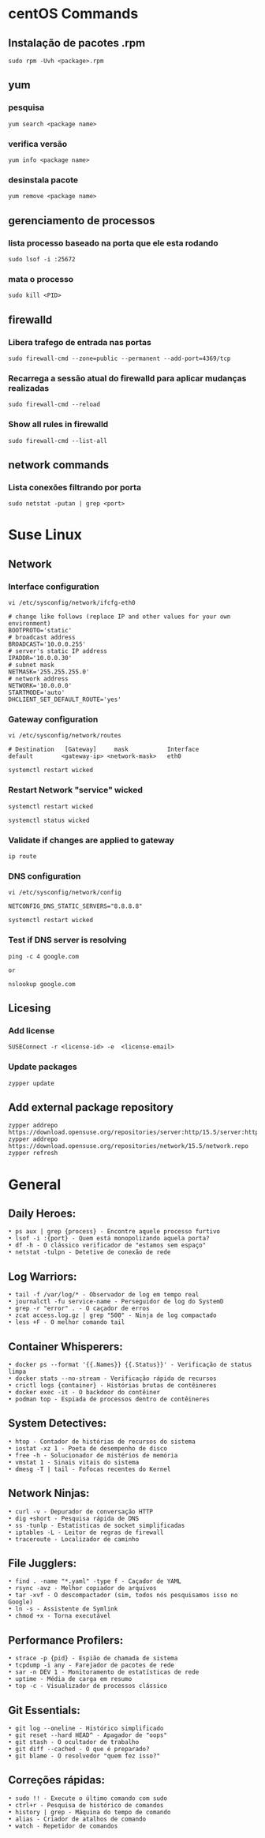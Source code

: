 # centOS Commands



## Instalação de pacotes .rpm

```sudo rpm -Uvh <package>.rpm```


## yum

### pesquisa

```yum search <package name>```

### verifica versão

```yum info <package name>```

### desinstala pacote

```yum remove <package name>```


## gerenciamento de processos

### lista processo baseado na porta que ele esta rodando 

```sudo lsof -i :25672```

### mata o processo    

```sudo kill <PID>```



## firewalld

### Libera trafego de entrada nas portas    

```sudo firewall-cmd --zone=public --permanent --add-port=4369/tcp```

### Recarrega a sessão atual do firewalld para aplicar mudanças realizadas

```sudo firewall-cmd --reload```

### Show all rules in firewalld
```sudo firewall-cmd --list-all```


## network commands

### Lista conexões filtrando por porta   

```sudo netstat -putan | grep <port>```


# Suse Linux

## Network

### Interface configuration
``` vi /etc/sysconfig/network/ifcfg-eth0 ```
```
# change like follows (replace IP and other values for your own environment)
BOOTPROTO='static'
# broadcast address
BROADCAST='10.0.0.255'
# server's static IP address
IPADDR='10.0.0.30'
# subnet mask
NETMASK='255.255.255.0'
# network address
NETWORK='10.0.0.0'
STARTMODE='auto'
DHCLIENT_SET_DEFAULT_ROUTE='yes'
```

### Gateway configuration
``` vi /etc/sysconfig/network/routes ```
```
# Destination   [Gateway]     mask           Interface
default        <gateway-ip> <network-mask>   eth0 
```
``` systemctl restart wicked ```
### Restart Network "service" wicked

```
systemctl restart wicked

systemctl status wicked
```

### Validate if changes are applied to gateway
```
ip route
```

### DNS configuration
``` vi /etc/sysconfig/network/config ```
```
NETCONFIG_DNS_STATIC_SERVERS="8.8.8.8"
```
``` systemctl restart wicked ```

### Test if DNS server is resolving
```
ping -c 4 google.com

or

nslookup google.com

```
## Licesing

### Add license

``` SUSEConnect -r <license-id> -e  <license-email> ```

### Update packages

``` zypper update ```

## Add external package repository

``` 
zypper addrepo https://download.opensuse.org/repositories/server:http/15.5/server:http.repo
zypper addrepo https://download.opensuse.org/repositories/network/15.5/network.repo
zypper refresh
```

# General

## Daily Heroes:
```
• ps aux | grep {process} - Encontre aquele processo furtivo
• lsof -i :{port} - Quem está monopolizando aquela porta?
• df -h - O clássico verificador de "estamos sem espaço"
• netstat -tulpn - Detetive de conexão de rede
```
## Log Warriors:
```
• tail -f /var/log/* - Observador de log em tempo real
• journalctl -fu service-name - Perseguidor de log do SystemD
• grep -r "error" . - O caçador de erros
• zcat access.log.gz | grep "500" - Ninja de log compactado
• less +F - O melhor comando tail
```
## Container Whisperers:
```
• docker ps --format '{{.Names}} {{.Status}}' - Verificação de status limpa
• docker stats --no-stream - Verificação rápida de recursos
• crictl logs {container} - Histórias brutas de contêineres
• docker exec -it - O backdoor do contêiner
• podman top - Espiada de processos dentro de contêineres
```
## System Detectives:
```
• htop - Contador de histórias de recursos do sistema
• iostat -xz 1 - Poeta de desempenho de disco
• free -h - Solucionador de mistérios de memória
• vmstat 1 - Sinais vitais do sistema
• dmesg -T | tail - Fofocas recentes do Kernel
```
## Network Ninjas:
```
• curl -v - Depurador de conversação HTTP
• dig +short - Pesquisa rápida de DNS
• ss -tunlp - Estatísticas de socket simplificadas
• iptables -L - Leitor de regras de firewall
• traceroute - Localizador de caminho
```
## File Jugglers:
```
• find . -name "*.yaml" -type f - Caçador de YAML
• rsync -avz - Melhor copiador de arquivos
• tar -xvf - O descompactador (sim, todos nós pesquisamos isso no Google)
• ln -s - Assistente de Symlink
• chmod +x - Torna executável
```

## Performance Profilers:
```
• strace -p {pid} - Espião de chamada de sistema
• tcpdump -i any - Farejador de pacotes de rede
• sar -n DEV 1 - Monitoramento de estatísticas de rede
• uptime - Média de carga em resumo
• top -c - Visualizador de processos clássico
```
## Git Essentials:
```
• git log --oneline - Histórico simplificado
• git reset --hard HEAD^ - Apagador de "oops"
• git stash - O ocultador de trabalho
• git diff --cached - O que é preparado?
• git blame - O resolvedor "quem fez isso?"
```
## Correções rápidas:
```
• sudo !! - Execute o último comando com sudo
• ctrl+r - Pesquisa de histórico de comandos
• history | grep - Máquina do tempo de comando
• alias - Criador de atalhos de comando
• watch - Repetidor de comandos
```
